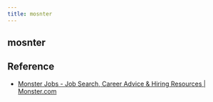 ```yaml
---
title: mosnter
---
```


## mosnter


## Reference
* [Monster Jobs \- Job Search, Career Advice & Hiring Resources \| Monster\.com](https://www.monster.com/)
